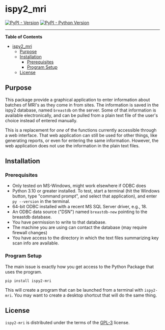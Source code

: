 # ispy2_mri

[![PyPI - Version](https://img.shields.io/pypi/v/ispy2-mri.svg)](https://pypi.org/project/ispy2-mri)
[![PyPI - Python Version](https://img.shields.io/pypi/pyversions/ispy2-mri.svg)](https://pypi.org/project/ispy2-mri)

-----

**Table of Contents**

- [ispy2\_mri](#ispy2_mri)
  - [Purpose](#purpose)
  - [Installation](#installation)
    - [Prerequisites](#prerequisites)
    - [Program Setup](#program-setup)
  - [License](#license)

## Purpose
This package provide a graphical application to enter information about batches of MRI's as they come in from sites.  The information is saved in the ispy2 database, named `breastdb` on the server.  Some of that information is available electronically, and can be pulled from a plain text file of the user's choice instead of entered manually.

This is a replacement for *one* of the functions currently accessible through a web interface.  That web application can still be used for other things, like generating reports, or even for entering the same information.  However, the web application does not use the information in the plain text files.

## Installation

### Prerequisites
   * Only tested on MS-Windows, might work elsewhere if ODBC does
   * Python 3.10 or greater installed.  To test, start a terminal (hit the Windows button, type "command prompt", and select that application), and enter `py --version` in the terminal.
   * 64-bit ODBC installed with a recent MS SQL Server driver, e.g., 18.
   * An ODBC data source ("DSN") named `breastdb-new` pointing to the breastdb database.
   * You have permission to write to that database.
   * The machine you are using can contact the database (may require firewall changes)
   * You have access to the directory in which the text files summarizing key scan info are available.

### Program Setup
The main issue is exactly how you get access to the Python Package that uses the program.

```console
pip install ispy2-mri
```

This will create a program that can be launched from a terminal with `ispy2-mri`.  You may want to create a desktop shortcut that will do the same thing.

## License

`ispy2-mri` is distributed under the terms of the [GPL-3](https://www.gnu.org/licenses/gpl-3.0.en.html) license.
